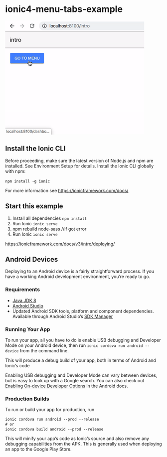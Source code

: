 # ionic4-menu-tabs-example
![Example](ionic4-menu-tabs-example.gif)

## Install the Ionic CLI ##
Before proceeding, make sure the latest version of Node.js and npm are installed. See Environment Setup for details. Install the Ionic CLI globally with npm:

`npm install -g ionic`

For more information see https://ionicframework.com/docs/

## Start this example ##
1. Install all dependencies `npm install`
2. Run Ionic `ionic serve`
3. npm rebuild node-sass //if got error
2. Run Ionic `ionic serve`
 

https://ionicframework.com/docs/v3/intro/deploying/



<h2 id="android-devices">Android Devices</h2>

<p>Deploying to an Android device is a fairly straightforward process. If you have a working Android development environment, you’re ready to go.</p>

<h3 id="requirements">Requirements</h3>

<ul>
  <li><a href="http://www.oracle.com/technetwork/java/javase/downloads/jdk8-downloads-2133151.html">Java JDK 8</a></li>
  <li><a href="https://developer.android.com/studio/index.html">Android Studio</a></li>
  <li>Updated Android SDK tools, platform and component dependencies. Available through Android Studio’s <a href="https://developer.android.com/studio/intro/update.html">SDK Manager</a></li>
</ul>

<h3 id="running-your-app">Running Your App</h3>

<p>To run your app, all you have to do is enable USB debugging and Developer Mode on your Android device, then run <code class="highlighter-rouge">ionic cordova run android --device</code> from the command line.</p>

<p>This will produce a debug build of your app, both in terms of Android and Ionic’s code</p>

<p>Enabling USB debugging and Developer Mode can vary between devices, but is easy to look up with a Google search. You can also check out <a href="https://developer.android.com/studio/run/device.html#developer-device-options">Enabling On-device Developer Options</a> in the Android docs.</p>

<h3 id="production-builds">Production Builds</h3>

<p>To run or build your app for production, run</p>

<div class="language-bash highlighter-rouge"><div class="highlight"><pre class="highlight"><code class="hljs bash">ionic cordova run android <span class="nt">--prod</span> <span class="nt">--release</span>
<span class="c"><span class="hljs-comment"># or</span></span>
ionic cordova build android <span class="nt">--prod</span> <span class="nt">--release</span>
</code></pre></div></div>

<p>This will minify your app’s code as Ionic’s source and also remove any debugging capabilities from the APK. This is generally used when deploying an app to the Google Play Store.</p>
